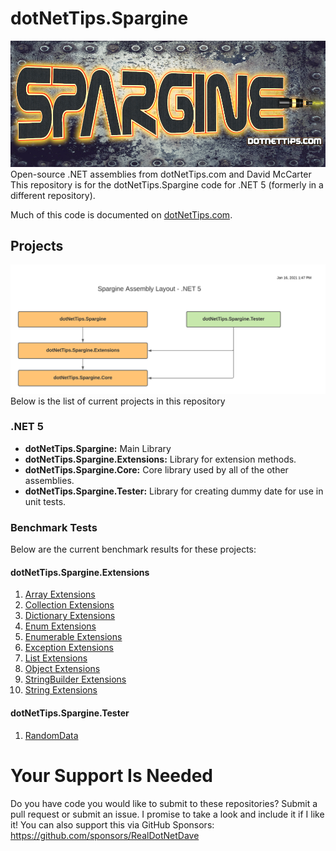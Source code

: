 # dotNetTips.Spargine
![](docs/graphics/Spargine%20-%202021%20-%20Logo%20Text@0.5x-METAL.png)
Open-source .NET assemblies from dotNetTips.com and David McCarter
This repository is for the dotNetTips.Spargine code for .NET 5 (formerly in a different repository).

Much of this code is documented on <a href="https://dotnettips.wordpress.com/category/open-source/spargine/" target="_blank">dotNetTips.com</a>.

## Projects
![](docs/graphics/Spargine%20Assembly%20Layout.png)
Below is the list of current projects in this repository
### .NET 5
*  	**dotNetTips.Spargine:** Main Library
*   **dotNetTips.Spargine.Extensions:** Library for extension methods.
*   **dotNetTips.Spargine.Core:** Core library used by all of the other assemblies.
*   **dotNetTips.Spargine.Tester:** Library for creating dummy date for use in unit tests.
### Benchmark Tests
Below are the current benchmark results for these projects:
#### dotNetTips.Spargine.Extensions
1. <a href="docs/Benchmark%20Results/dotNetTips.Spargine.Extensions.BenchmarkTests.ArrayExtensionsPerfTestRunner-report-github.md" target="_blank">Array Extensions</a>
2. <a href="docs/Benchmark%20Results/dotNetTips.Spargine.Extensions.BenchmarkTests.CollectionExtensionsPerfTestRunner-report-github.md" target="_blank">Collection Extensions</a>
3. <a href="docs/Benchmark%20Results/dotNetTips.Spargine.Extensions.BenchmarkTests.DictionaryExtensionsPerfTestRunner-report-github.md" target="_blank">Dictionary Extensions</a>
4. <a href="docs/Benchmark%20Results/dotNetTips.Spargine.Extensions.BenchmarkTests.EnumExtensionsPerfTestRunner-report-github.md" target="_blank">Enum Extensions</a>
5. <a href="docs/Benchmark%20Results/dotNetTips.Spargine.Extensions.BenchmarkTests.EnumerableExtensionsPerfTestRunner-report-github.md" target="_blank">Enumerable Extensions</a>
6. <a href="docs/Benchmark%20Results/dotNetTips.Spargine.Extensions.BenchmarkTests.ExceptionExtensionsPerfTestRunner-report-github.md" target="_blank">Exception Extensions</a>
7. <a href="docs/Benchmark%20Results/dotNetTips.Spargine.Extensions.BenchmarkTests.ListExtensionsPerfTestRunner-report-github.md" target="_blank">List Extensions</a>
8. <a href="docs/Benchmark%20Results/dotNetTips.Spargine.Extensions.BenchmarkTests.ObjectExtensionsPerfTestRunner-report-github.md" target="_blank">Object Extensions</a>
9. <a href="docs/Benchmark%20Results/dotNetTips.Spargine.Extensions.BenchmarkTests.StringBuilderExtensionsPerfTestRunner-report-github.md" target="_blank">StringBuilder Extensions</a>
10. <a href="docs/Benchmark%20Results/dotNetTips.Spargine.Extensions.BenchmarkTests.StringExtensionsPerfTestRunner-report-github.md" target="_blank">String Extensions</a>
#### dotNetTips.Spargine.Tester
1. <a href="docs/Benchmark%20Results/dotNetTips.Spargine.Extensions.BenchmarkTests.Tester.RandomDataPerfTestRunner-report-github.md" target="_blank">RandomData</a>
# Your Support Is Needed
Do you have code you would like to submit to these repositories? Submit a pull request or submit an issue. I promise to take a look and include it if I like it! You can also support this via GitHub Sponsors: <a href="https://github.com/sponsors/RealDotNetDave" target="_blank">https://github.com/sponsors/RealDotNetDave</a>
